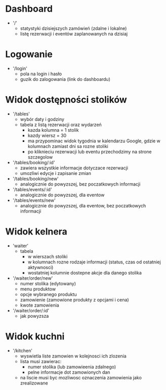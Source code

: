 # Dashboard

- '/'
    - statystyki dzisiejszych zamówień (zdalne i lokalne)
    - listę rezerwacji i eventów zaplanowanych na dzisiaj

# Logowanie

- '/login'
    - pola na login i hasło
    - guzik do zalogowania (link do dashboardu)

# Widok dostępności stolików

- '/tables'
    - wybór daty i godziny
    - tabela z listą rezerwacji oraz wydarzeń
        - kazda kolumna = 1 stolik
        - kazdy wiersz = 30
        - ma przypominac widok tygodnia w kalendarzu Google, gdzie w kolumnach zamiast dni sa rozne stoliki
        - po kliknieciu rezerwacji lub eventu przechodzimy na strone szczegolow
- '/tables/booking/:id'
    - zawiera wszystkie informacje dotyczace rezerwacji
    - umozliwi edycje i zapisanie zmian
- '/tables/booking/new'
    - analogicznie do powyzszej, bez poczatkowych informacji
- '/tables/events/:id'
    - analogicznie do powyzszej, dla eventow
- '/tables/events/new'
    - analogicznie do powyzszej, dla eventow, bez poczatkowych informacji

# Widok kelnera

- 'waiter'
    - tabela
        - w wierszach stoliki
        - w kolumnach rozne rodzaje informacji (status, czas od ostatniej aktywnosci)
        - wostatniej kolumnie dostepne akcje dla danego stolika
- '/waiter/order/new'
    - numer stolika (edytowany)
    - menu produktow
    - opcje wybranego produktu
    - zamowienie (zamowione produkty z opcjami i cena)
    - kwote zamowienia
- '/waiter/order/:id'
    - jak powyzsza

# Widok kuchni

- '/kitchen'
    - wyswietla liste zamowien w kolejnosci ich zlozenia
    - lista musi zawierac:
        - numer stolika (lub zamowieenia zdalnego)
        - pelne informacje dot zamowionych dan
    - na liscie musi byc mozliwosc oznaczenia zamowienia jako zrealizowane